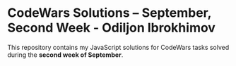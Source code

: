 # CodeWars Solutions – September, Second Week - Odiljon Ibrokhimov

This repository contains my JavaScript solutions for CodeWars tasks solved during the **second week of September**.

